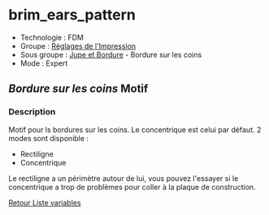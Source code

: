 # brim_ears_pattern

* Technologie : FDM
* Groupe : [Réglages de l'Impression](../print_settings/print_settings.md)
* Sous groupe : [Jupe et Bordure](../print_settings/print_settings.md#jupe-et-bordure) - Bordure sur les coins
* Mode : Expert

## *Bordure sur les coins* Motif

### Description

Motif pour ls bordures sur les coins. Le concentrique est celui par défaut.  2 modes sont disponible :
- Rectiligne
- Concentrique

Le rectiligne a un périmètre autour de lui, vous pouvez l'essayer si le concentrique a trop de problèmes pour coller à la plaque de construction.


[Retour Liste variables](variable_list.md)